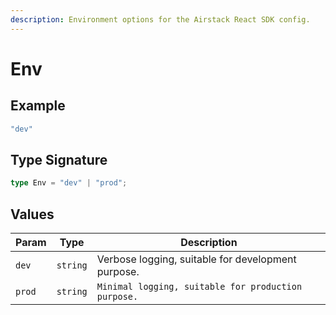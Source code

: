 ```yaml
---
description: Environment options for the Airstack React SDK config.
---
```


# Env

## Example

```typescript
"dev"
```

## Type Signature

```typescript
type Env = "dev" | "prod";
```

## Values

| Param  | Type     | Description                                         |
| ------ | -------- | --------------------------------------------------- |
| `dev`  | `string` | Verbose logging, suitable for development purpose.  |
| `prod` | `string` | `Minimal logging, suitable for production purpose.` |
